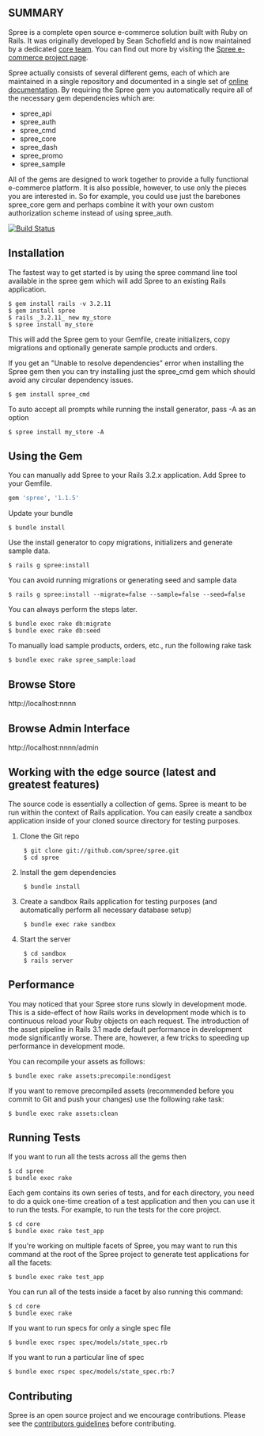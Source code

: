 SUMMARY
-------

Spree is a complete open source e-commerce solution built with Ruby on Rails.  It was originally developed by Sean Schofield
and is now maintained by a dedicated [core team](http://spreecommerce.com/core-team).  You can find out more
by visiting the [Spree e-commerce project page](http://spreecommerce.com).

Spree actually consists of several different gems, each of which are maintained in a single repository and documented
in a single set of [online documentation](http://spreecommerce.com/documentation).  By requiring the Spree gem you
automatically require all of the necessary gem dependencies which are:

* spree_api
* spree_auth
* spree_cmd
* spree_core
* spree_dash
* spree_promo
* spree_sample

All of the gems are designed to work together to provide a fully functional e-commerce platform.  It is also possible,
however, to use only the pieces you are interested in.  So for example, you could use just the barebones spree\_core gem
and perhaps combine it with your own custom authorization scheme instead of using spree_auth.

[![Build Status](https://secure.travis-ci.org/spree/spree.png?branch=1-1-stable)](https://travis-ci.org/spree/spree)

Installation
------------

The fastest way to get started is by using the spree command line tool
available in the spree gem which will add Spree to an existing Rails application.

    $ gem install rails -v 3.2.11
    $ gem install spree
    $ rails _3.2.11_ new my_store
    $ spree install my_store

This will add the Spree gem to your Gemfile, create initializers, copy migrations and
optionally generate sample products and orders.

If you get an "Unable to resolve dependencies" error when installing the Spree gem then you can try installing just the spree_cmd gem which should avoid any circular dependency issues.

    $ gem install spree_cmd

To auto accept all prompts while running the install generator, pass -A as an option

    $ spree install my_store -A

Using the Gem
-------------

You can manually add Spree to your Rails 3.2.x application. Add Spree to
your Gemfile.

```ruby
gem 'spree', '1.1.5'
```

Update your bundle

    $ bundle install

Use the install generator to copy migrations, initializers and generate
sample data.

    $ rails g spree:install

You can avoid running migrations or generating seed and sample data

    $ rails g spree:install --migrate=false --sample=false --seed=false

You can always perform the steps later.

    $ bundle exec rake db:migrate
    $ bundle exec rake db:seed

To manually load sample products, orders, etc., run the following rake task

    $ bundle exec rake spree_sample:load

Browse Store
------------

http://localhost:nnnn

Browse Admin Interface
----------------------

http://localhost:nnnn/admin



Working with the edge source (latest and greatest features)
-----------------------------------------------------------

The source code is essentially a collection of gems.  Spree is meant to be run within the context of Rails application.  You can easily create a sandbox application inside of your cloned source directory for testing purposes.


1. Clone the Git repo

        $ git clone git://github.com/spree/spree.git
        $ cd spree

2. Install the gem dependencies

        $ bundle install

3. Create a sandbox Rails application for testing purposes (and automatically perform all necessary database setup)

        $ bundle exec rake sandbox

4. Start the server

        $ cd sandbox
        $ rails server

Performance
-----------

You may noticed that your Spree store runs slowly in development mode.  This is a side-effect of how Rails works in development mode which is to continuous reload your Ruby objects on each request.  The introduction of the asset pipeline in Rails 3.1 made default performance in development mode significantly worse.  There are, however, a few tricks to speeding up performance in development mode.

You can recompile your assets as follows:

    $ bundle exec rake assets:precompile:nondigest

If you want to remove precompiled assets (recommended before you commit to Git and push your changes) use the following rake task:

    $ bundle exec rake assets:clean

Running Tests
-------------

If you want to run all the tests across all the gems then

    $ cd spree
    $ bundle exec rake

Each gem contains its own series of tests, and for each directory, you need to do a quick one-time
creation of a test application and then you can use it to run the tests.  For example, to run the
tests for the core project.

    $ cd core
    $ bundle exec rake test_app

If you're working on multiple facets of Spree, you may want
to run this command at the root of the Spree project to
generate test applications for all the facets:

    $ bundle exec rake test_app

You can run all of the tests inside a facet by also running
this command:

    $ cd core
    $ bundle exec rake

If you want to run specs for only a single spec file

    $ bundle exec rspec spec/models/state_spec.rb

If you want to run a particular line of spec

    $ bundle exec rspec spec/models/state_spec.rb:7


Contributing
------------

Spree is an open source project and we encourage contributions.  Please see the [contributors guidelines](http://spreecommerce.com/documentation/contributing_to_spree.html) before contributing.
